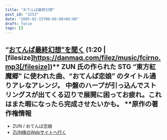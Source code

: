 ```yaml
---
title: "おてんば最終幻想"
post_id: "3253"
date: "2005-02-15T00:00:00+09:00"
draft: false
tags: []
---
```



## “[おてんば最終幻想”を聞く](/filez/music/fcirno.mp3) (1:20 | [filesize]https://danmaq.com/filez/music/fcirno.mp3[/filesize])** ZUN 氏の作られた STG “東方紅魔郷” に使われた曲、“おてんば恋娘” のタイトル通りアレなアレンジ。 中盤のハープが引っ込んでストリングスが出てくる辺りで展開に困ってお疲れ。これはまた暇になったら完成させたいかも。  **原作の著作権情報

  * ZUN / おてんば恋娘
  * [ZUN様のWebサイトへ行く](http://www16.big.or.jp/%7Ezun/)
